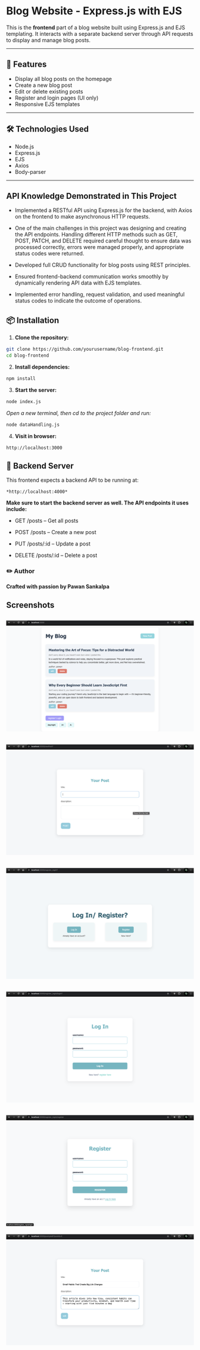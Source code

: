 # Blog Website - Express.js with EJS 

This is the **frontend** part of a blog website built using Express.js and EJS templating. It interacts with a separate backend server through API requests to display and manage blog posts.

---

## 🚀 Features

- Display all blog posts on the homepage
- Create a new blog post
- Edit or delete existing posts
- Register and login pages (UI only)
- Responsive EJS templates

---

## 🛠 Technologies Used

- Node.js
- Express.js
- EJS
- Axios
- Body-parser

---

## API Knowledge Demonstrated in This Project

- Implemented a RESTful API using Express.js for the backend, with Axios on the frontend to make asynchronous HTTP requests.

- One of the main challenges in this project was designing and creating the API endpoints. Handling different HTTP methods such as GET, POST, PATCH, and DELETE required careful thought to ensure data was processed correctly, errors were managed properly, and appropriate status codes were returned.

- Developed full CRUD functionality for blog posts using REST principles.

- Ensured frontend-backend communication works smoothly by dynamically rendering API data with EJS templates.

- Implemented error handling, request validation, and used meaningful status codes to indicate the outcome of operations.



## 📦 Installation

1. **Clone the repository:**
```bash
git clone https://github.com/yourusername/blog-frontend.git
cd blog-frontend
```
2. **Install dependencies:**
```bash
npm install
```
3. **Start the server:**
```bash
node index.js 
```
*Open a new terminal, then cd to the project folder and run:*
``` bash
node dataHandling.js
```
4. **Visit in browser:**
```
http://localhost:3000
```

## 🔗 Backend Server
This frontend expects a backend API to be running at:
```
*http://localhost:4000*
```

**Make sure to start the backend server as well. The API endpoints it uses include:**

- GET /posts – Get all posts

- POST /posts – Create a new post

- PUT /posts/:id – Update a post

- DELETE /posts/:id – Delete a post

### ✏️ Author
**Crafted with passion by Pawan Sankalpa**

## Screenshots
![home page](screenshot1.png)
----
![post page](screenshot2.png)
---
![login-register page](screenshot3.png)
---
![login page](screenshot4.png)
---
![register page](screenshot5.png)
---
![edit page](screenshot6.png)



